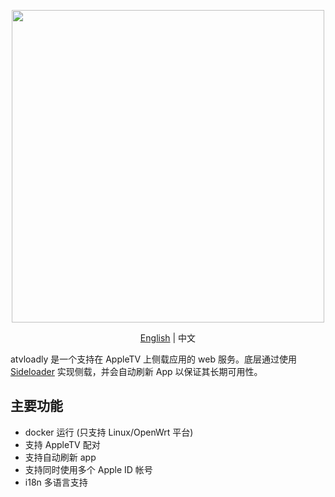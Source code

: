 <p align="center">
  <img width="500" src="https://github.com/bitxeno/atvloadly/raw/master/doc/preview/logo.svg">
</p>

<div align="center">

[English](https://github.com/bitxeno/atvloadly/blob/master/README.md) | 中文

</div>

atvloadly 是一个支持在 AppleTV 上侧载应用的 web 服务。底层通过使用 [Sideloader](https://github.com/Dadoum/Sideloader) 实现侧载，并会自动刷新 App 以保证其长期可用性。


## 主要功能

* docker 运行 (只支持 Linux/OpenWrt 平台)
* 支持 AppleTV 配对
* 支持自动刷新 app
* 支持同时使用多个 Apple ID 帐号
* i18n 多语言支持
